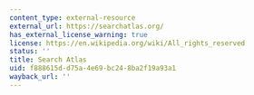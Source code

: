 ```yaml
---
content_type: external-resource
external_url: https://searchatlas.org/
has_external_license_warning: true
license: https://en.wikipedia.org/wiki/All_rights_reserved
status: ''
title: Search Atlas
uid: f888615d-d75a-4e69-bc24-8ba2f19a93a1
wayback_url: ''
---
```

